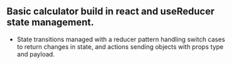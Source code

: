 ## Basic calculator build in react and useReducer state management.
- State transitions managed with a reducer pattern handling switch cases to return changes in state, and actions sending objects with props type and payload.
